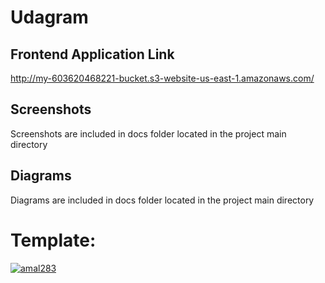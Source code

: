 # Udagram
## Frontend Application Link
http://my-603620468221-bucket.s3-website-us-east-1.amazonaws.com/

## Screenshots
Screenshots are included in docs folder located in the project main directory

## Diagrams
Diagrams are included in docs folder located in the project main directory

# Template:
[![amal283](https://circleci.com/gh/amal283/udagram.svg?style=svg)](https://app.circleci.com/pipelines/github/amal283)


